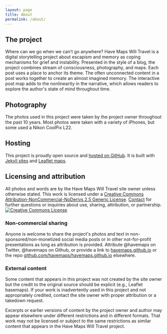 ```yaml
---
layout: page
title: About
permalink: /about/
---
```

## The project
Where can we go when we can’t go anywhere? Have Maps Will Travel is a digital storytelling project about escapism and memory as coping mechanisms for grief and instability. Presented in the style of a blog, the project combines stream of consciousness, photography, and maps. Each post uses a place to anchor its theme. The often unconnected content in a post works together to create an almost imagined memory. The interactive post map adds to the nonlinearity in the narrative, which allows readers to explore the author's state of mind throughout time.

## Photography
The photos used in this project were taken by the project owner throughout the past 10 years. Most photos were taken with a variety of iPhones, but some used a Nikon CoolPix L22.

## Hosting
This project is proudly open source and [hosted on GitHub](https://github.com/havemaps/havemaps.github.io). It is built with [Jekyll sites](https://jekyllrb.com/) and [Leaflet maps](https://leafletjs.com/).

## Licensing and attribution
All photos and words are by the Have Maps Will Travel site owner unless otherwise stated. This work is licensed under a <a rel="license" href="http://creativecommons.org/licenses/by-nc-nd/2.5/">Creative Commons Attribution-NonCommercial-NoDerivs 2.5 Generic License</a>. [Contact](mailto:havemaps@gmail.com) for further questions or inquiries about use, sharing, attribution, or partnership.
<br>
<a rel="license" href="http://creativecommons.org/licenses/by-nc-nd/2.5/"><img alt="Creative Commons License" style="border-width:0" src="https://i.creativecommons.org/l/by-nc-nd/2.5/88x31.png" /></a><br />
### Non-commercial sharing
Anyone is welcome to share the project's photos and text in non-sponsored/non-monetized social media posts or in other not-for-profit presentations as long as attribution is provided. Attribute @havemaps on Twitter, @havemaps on Github, or provide a link to [havemaps.github.io](https://havemaps.github.io) or the repo [github.com/havemaps/havemaps.github.io](https://github.com/havemaps/havemaps.github.io) elsewhere.
### External content
Some content that appears in this project was not created by the site owner but the credit to the original source should be explicit (e.g., Leaflet basemaps). If your work is inadvertently used in this project and not appropriately credited, contact the site owner with proper attribution or a takedown request.

Excerpts or earlier versions of content by the project owner and author may appear elsewhere under different restrictions and in different formats. That work may not be licensed or subject to the same restrictions as similar content that appears in the Have Maps Will Travel project.
